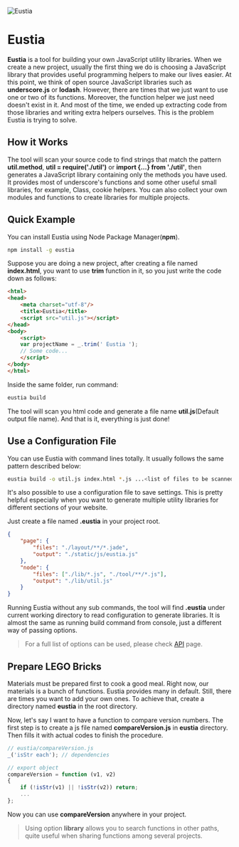 ![Eustia](http://liriliri.github.io/eustia/static/img/banner.jpg)

# Eustia

**Eustia** is a tool for building your own JavaScript utility libraries. When we
create a new project, usually the first thing we do is choosing a JavaScript
library that provides useful programming helpers to make our lives easier. At
this point, we think of open source JavaScript libraries such as
**underscore.js** or **lodash**. However, there are times that we just want to
use one or two of its functions. Moreover, the function helper we just need
doesn't exist in it. And most of the time, we ended up extracting code from
those libraries and writing extra helpers ourselves. This is the problem Eustia
is trying to solve.

## How it Works

The tool will scan your source code to find strings that match the pattern
**util.method**, **util = require('./util')** or **import {...} from './util'**,
then generates a JavaScript library containing only the methods you have used.
It provides most of underscore's functions and some other useful small
libraries, for example, Class, cookie helpers. You can also collect your own
modules and functions to create libraries for multiple projects.


## Quick Example

You can install Eustia using Node Package Manager(**npm**).

```bash
npm install -g eustia
```

Suppose you are doing a new project, after creating a file named **index.html**,
you want to use **trim** function in it, so you just write the code down as follows:

```html
<html>
<head>
    <meta charset="utf-8"/>
    <title>Eustia</title>
    <script src="util.js"></script>
</head>
<body>
    <script>
    var projectName = _.trim(' Eustia ');
    // Some code...
    </script>
</body>
</html>
```

Inside the same folder, run command:

```bash
eustia build
```

The tool will scan you html code and generate a file name **util.js**(Default
output file name). And that is it, everything is just done!

## Use a Configuration File

You can use Eustia with command lines totally. It usually follows the same
pattern described below:

```bash
eustia build -o util.js index.html *.js ...<list of files to be scanned>
```

It's also possible to use a configuration file to save settings. This is pretty
helpful especially when you want to generate multiple utility libraries for
different sections of your website.

Just create a file named **.eustia** in your project root.

```json
{
    "page": {
        "files": "./layout/**/*.jade",
        "output": "./static/js/eustia.js"
    },
    "node": {
        "files": ["./lib/*.js", "./tool/**/*.js"],
        "output": "./lib/util.js"
    }
}
```

Running Eustia without any sub commands, the tool will find **.eustia**
under current working directory to read configuration to generate libraries. It
is almost the same as running build command from console, just a different way
of passing options.

> For a full list of options can be used, please check
[API](http://liriliri.github.io/eustia/api.html) page.

## Prepare LEGO Bricks

Materials must be prepared first to cook a good meal. Right now, our materials
is a bunch of functions. Eustia provides many in default. Still, there are times
you want to add your own ones. To achieve that, create a directory named
**eustia** in the root directory.

Now, let's say I want to have a function to compare version numbers. The first
step is to create a js file named **compareVersion.js** in **eustia** directory.
Then fills it with actual codes to finish the procedure.

```javascript
// eustia/compareVersion.js
_('isStr each'); // dependencies

// export object
compareVersion = function (v1, v2)
{
    if (!isStr(v1) || !isStr(v2)) return;
    ...
};
```

Now you can use **compareVersion** anywhere in your project.

> Using option **library** allows you to search functions in other paths, quite
useful when sharing functions among several projects.

